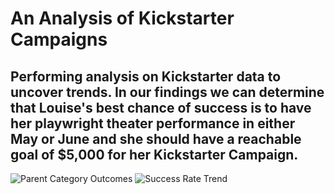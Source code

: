 # An Analysis of Kickstarter Campaigns
Performing analysis on Kickstarter data to uncover trends.
In our findings we can determine that Louise's best chance of success is to have her playwright theater performance in either May or June and she should have a reachable goal of $5,000 for her Kickstarter Campaign.
---
![Parent Category Outcomes](Desktop/Classwork/Crowd_Funding_Analysis/Parent_Category_Outcomes.png)
![Success Rate Trend](Desktop/Classwork/Crowd_Funding_Analysis/Success_Rate_Trend.png)
